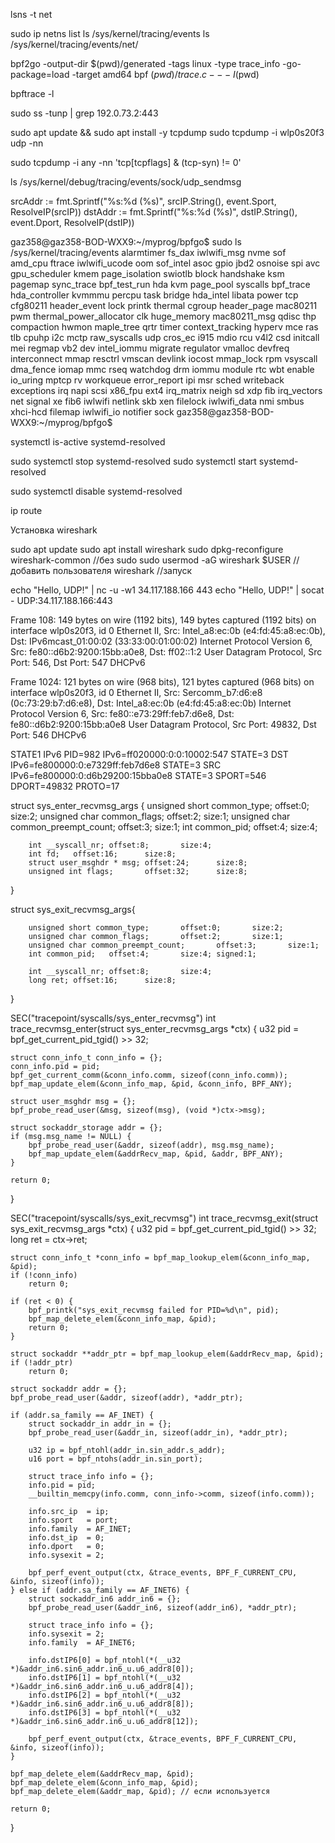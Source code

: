 lsns -t net


sudo ip netns list
ls /sys/kernel/tracing/events
ls /sys/kernel/tracing/events/net/




bpf2go -output-dir $(pwd)/generated -tags linux -type trace_info -go-package=load -target amd64 bpf $(pwd)/trace.c -- -I$(pwd)

bpftrace -l

sudo ss -tunp | grep 192.0.73.2:443


sudo apt update && sudo apt install -y tcpdump
sudo tcpdump -i wlp0s20f3 udp -nn

sudo tcpdump -i any -nn 'tcp[tcpflags] & (tcp-syn) != 0'

ls /sys/kernel/debug/tracing/events/sock/udp_sendmsg


srcAddr := fmt.Sprintf("%s:%d (%s)", srcIP.String(), event.Sport, ResolveIP(srcIP))
dstAddr := fmt.Sprintf("%s:%d (%s)", dstIP.String(), event.Dport, ResolveIP(dstIP))


gaz358@gaz358-BOD-WXX9:~/myprog/bpfgo$ sudo ls /sys/kernel/tracing/events
alarmtimer        fs_dax          iwlwifi_msg    nvme            sof
amd_cpu           ftrace          iwlwifi_ucode  oom             sof_intel
asoc              gpio            jbd2           osnoise         spi
avc               gpu_scheduler   kmem           page_isolation  swiotlb
block             handshake       ksm            pagemap         sync_trace
bpf_test_run      hda             kvm            page_pool       syscalls
bpf_trace         hda_controller  kvmmmu         percpu          task
bridge            hda_intel       libata         power           tcp
cfg80211          header_event    lock           printk          thermal
cgroup            header_page     mac80211       pwm             thermal_power_allocator
clk               huge_memory     mac80211_msg   qdisc           thp
compaction        hwmon           maple_tree     qrtr            timer
context_tracking  hyperv          mce            ras             tlb
cpuhp             i2c             mctp           raw_syscalls    udp
cros_ec           i915            mdio           rcu             v4l2
csd               initcall        mei            regmap          vb2
dev               intel_iommu     migrate        regulator       vmalloc
devfreq           interconnect    mmap           resctrl         vmscan
devlink           iocost          mmap_lock      rpm             vsyscall
dma_fence         iomap           mmc            rseq            watchdog
drm               iommu           module         rtc             wbt
enable            io_uring        mptcp          rv              workqueue
error_report      ipi             msr            sched           writeback
exceptions        irq             napi           scsi            x86_fpu
ext4              irq_matrix      neigh          sd              xdp
fib               irq_vectors     net            signal          xe
fib6              iwlwifi         netlink        skb             xen
filelock          iwlwifi_data    nmi            smbus           xhci-hcd
filemap           iwlwifi_io      notifier       sock
gaz358@gaz358-BOD-WXX9:~/myprog/bpfgo$ 


systemctl is-active systemd-resolved

sudo systemctl stop systemd-resolved
sudo systemctl start systemd-resolved

sudo systemctl disable systemd-resolved

ip route

Установка wireshark

sudo apt update
sudo apt install wireshark
sudo dpkg-reconfigure wireshark-common //без sudo
sudo usermod -aG wireshark $USER //добавить пользователя
wireshark //запуск

echo "Hello, UDP!" | nc -u -w1 34.117.188.166 443
echo "Hello, UDP!" | socat - UDP:34.117.188.166:443

Frame 108: 149 bytes on wire (1192 bits), 149 bytes captured (1192 bits) on interface wlp0s20f3, id 0
Ethernet II, Src: Intel_a8:ec:0b (e4:fd:45:a8:ec:0b), Dst: IPv6mcast_01:00:02 (33:33:00:01:00:02)
Internet Protocol Version 6, Src: fe80::d6b2:9200:15bb:a0e8, Dst: ff02::1:2
User Datagram Protocol, Src Port: 546, Dst Port: 547
DHCPv6

Frame 1024: 121 bytes on wire (968 bits), 121 bytes captured (968 bits) on interface wlp0s20f3, id 0
Ethernet II, Src: Sercomm_b7:d6:e8 (0c:73:29:b7:d6:e8), Dst: Intel_a8:ec:0b (e4:fd:45:a8:ec:0b)
Internet Protocol Version 6, Src: fe80::e73:29ff:feb7:d6e8, Dst: fe80::d6b2:9200:15bb:a0e8
User Datagram Protocol, Src Port: 49832, Dst Port: 546
DHCPv6

STATE1 IPv6 PID=982 IPv6=ff020000:0:0:10002:547
STATE=3 DST IPv6=fe800000:0:e7329ff:feb7d6e8
STATE=3 SRC IPv6=fe800000:0:d6b29200:15bba0e8
STATE=3 SPORT=546  DPORT=49832 PROTO=17


struct sys_enter_recvmsg_args {
        unsigned short common_type;       offset:0;       size:2; 
        unsigned char common_flags;       offset:2;       size:1; 
        unsigned char common_preempt_count;       offset:3;       size:1; 
        int common_pid;   offset:4;       size:4; 

        int __syscall_nr; offset:8;       size:4; 
        int fd;   offset:16;      size:8; 
        struct user_msghdr * msg; offset:24;      size:8; 
        unsigned int flags;       offset:32;      size:8; 

}


struct sys_exit_recvmsg_args{

        unsigned short common_type;       offset:0;       size:2; 
        unsigned char common_flags;       offset:2;       size:1; 
        unsigned char common_preempt_count;       offset:3;       size:1; 
        int common_pid;   offset:4;       size:4; signed:1;

        int __syscall_nr; offset:8;       size:4; 
        long ret; offset:16;      size:8;

}

SEC("tracepoint/syscalls/sys_enter_recvmsg")
int trace_recvmsg_enter(struct sys_enter_recvmsg_args *ctx) {
    u32 pid = bpf_get_current_pid_tgid() >> 32;

    struct conn_info_t conn_info = {};
    conn_info.pid = pid;
    bpf_get_current_comm(&conn_info.comm, sizeof(conn_info.comm));
    bpf_map_update_elem(&conn_info_map, &pid, &conn_info, BPF_ANY);

    struct user_msghdr msg = {};
    bpf_probe_read_user(&msg, sizeof(msg), (void *)ctx->msg);

    struct sockaddr_storage addr = {};
    if (msg.msg_name != NULL) {
        bpf_probe_read_user(&addr, sizeof(addr), msg.msg_name);
        bpf_map_update_elem(&addrRecv_map, &pid, &addr, BPF_ANY);
    }

    return 0;
}




SEC("tracepoint/syscalls/sys_exit_recvmsg")
int trace_recvmsg_exit(struct sys_exit_recvmsg_args *ctx) {
    u32 pid = bpf_get_current_pid_tgid() >> 32;
    long ret = ctx->ret;

    struct conn_info_t *conn_info = bpf_map_lookup_elem(&conn_info_map, &pid);
    if (!conn_info)
        return 0;

    if (ret < 0) {
        bpf_printk("sys_exit_recvmsg failed for PID=%d\n", pid);
        bpf_map_delete_elem(&conn_info_map, &pid);
        return 0;
    }

    struct sockaddr **addr_ptr = bpf_map_lookup_elem(&addrRecv_map, &pid);
    if (!addr_ptr)
        return 0;

    struct sockaddr addr = {};
    bpf_probe_read_user(&addr, sizeof(addr), *addr_ptr);

    if (addr.sa_family == AF_INET) {
        struct sockaddr_in addr_in = {};
        bpf_probe_read_user(&addr_in, sizeof(addr_in), *addr_ptr);

        u32 ip = bpf_ntohl(addr_in.sin_addr.s_addr);
        u16 port = bpf_ntohs(addr_in.sin_port);

        struct trace_info info = {};
        info.pid = pid;
        __builtin_memcpy(info.comm, conn_info->comm, sizeof(info.comm));

        info.src_ip  = ip;
        info.sport   = port;
        info.family  = AF_INET;
        info.dst_ip  = 0;
        info.dport   = 0;
        info.sysexit = 2;

        bpf_perf_event_output(ctx, &trace_events, BPF_F_CURRENT_CPU, &info, sizeof(info));
    } else if (addr.sa_family == AF_INET6) {
        struct sockaddr_in6 addr_in6 = {};
        bpf_probe_read_user(&addr_in6, sizeof(addr_in6), *addr_ptr);

        struct trace_info info = {};
        info.sysexit = 2;
        info.family  = AF_INET6;

        info.dstIP6[0] = bpf_ntohl(*(__u32 *)&addr_in6.sin6_addr.in6_u.u6_addr8[0]);
        info.dstIP6[1] = bpf_ntohl(*(__u32 *)&addr_in6.sin6_addr.in6_u.u6_addr8[4]);
        info.dstIP6[2] = bpf_ntohl(*(__u32 *)&addr_in6.sin6_addr.in6_u.u6_addr8[8]);
        info.dstIP6[3] = bpf_ntohl(*(__u32 *)&addr_in6.sin6_addr.in6_u.u6_addr8[12]);

        bpf_perf_event_output(ctx, &trace_events, BPF_F_CURRENT_CPU, &info, sizeof(info));
    }

    bpf_map_delete_elem(&addrRecv_map, &pid);
    bpf_map_delete_elem(&conn_info_map, &pid);
    bpf_map_delete_elem(&addr_map, &pid); // если используется

    return 0;
}




